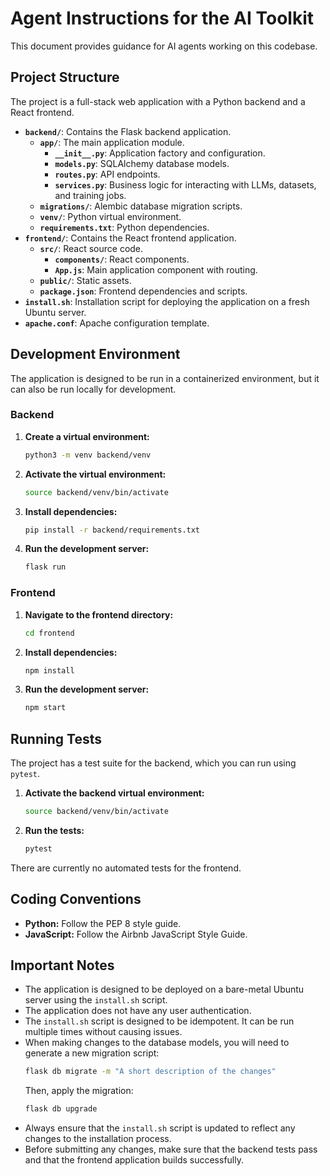 # Agent Instructions for the AI Toolkit

This document provides guidance for AI agents working on this codebase.

## Project Structure

The project is a full-stack web application with a Python backend and a React frontend.

- **`backend/`**: Contains the Flask backend application.
  - **`app/`**: The main application module.
    - **`__init__.py`**: Application factory and configuration.
    - **`models.py`**: SQLAlchemy database models.
    - **`routes.py`**: API endpoints.
    - **`services.py`**: Business logic for interacting with LLMs, datasets, and training jobs.
  - **`migrations/`**: Alembic database migration scripts.
  - **`venv/`**: Python virtual environment.
  - **`requirements.txt`**: Python dependencies.
- **`frontend/`**: Contains the React frontend application.
  - **`src/`**: React source code.
    - **`components/`**: React components.
    - **`App.js`**: Main application component with routing.
  - **`public/`**: Static assets.
  - **`package.json`**: Frontend dependencies and scripts.
- **`install.sh`**: Installation script for deploying the application on a fresh Ubuntu server.
- **`apache.conf`**: Apache configuration template.

## Development Environment

The application is designed to be run in a containerized environment, but it can also be run locally for development.

### Backend

1.  **Create a virtual environment:**
    ```bash
    python3 -m venv backend/venv
    ```
2.  **Activate the virtual environment:**
    ```bash
    source backend/venv/bin/activate
    ```
3.  **Install dependencies:**
    ```bash
    pip install -r backend/requirements.txt
    ```
4.  **Run the development server:**
    ```bash
    flask run
    ```

### Frontend

1.  **Navigate to the frontend directory:**
    ```bash
    cd frontend
    ```
2.  **Install dependencies:**
    ```bash
    npm install
    ```
3.  **Run the development server:**
    ```bash
    npm start
    ```

## Running Tests

The project has a test suite for the backend, which you can run using `pytest`.

1.  **Activate the backend virtual environment:**
    ```bash
    source backend/venv/bin/activate
    ```
2.  **Run the tests:**
    ```bash
    pytest
    ```

There are currently no automated tests for the frontend.

## Coding Conventions

- **Python:** Follow the PEP 8 style guide.
- **JavaScript:** Follow the Airbnb JavaScript Style Guide.

## Important Notes

- The application is designed to be deployed on a bare-metal Ubuntu server using the `install.sh` script.
- The application does not have any user authentication.
- The `install.sh` script is designed to be idempotent. It can be run multiple times without causing issues.
- When making changes to the database models, you will need to generate a new migration script:
  ```bash
  flask db migrate -m "A short description of the changes"
  ```
  Then, apply the migration:
  ```bash
  flask db upgrade
  ```
- Always ensure that the `install.sh` script is updated to reflect any changes to the installation process.
- Before submitting any changes, make sure that the backend tests pass and that the frontend application builds successfully.
